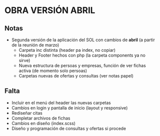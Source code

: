 # OBRA VERSIÓN ABRIL

## Notas

- Segunda versión de la aplicación del SOL con cambios de **abril** (a partir de la reunión de marzo)
  - Carpeta inc distinta (header pa index, no copiar)
  - Header y Footer hechos con php (la carpeta components ya no sirve)
  - Nueva estructura de persoas y empresas, función de ver fichas activa (de momento solo persoas)
  - Carpetas nuevas de ofertas y consultas (ver notas papel)

## Falta

- Incluir en el menú del header las nuevas carpetas
- Cambios en login y pantalla de inicio (layout y responsive)
- Rediseñar citas
- Completar archivos de fichas
- Cambios en diseño (index.scss)
- Diseño y programación de consultas y ofertas si procede
